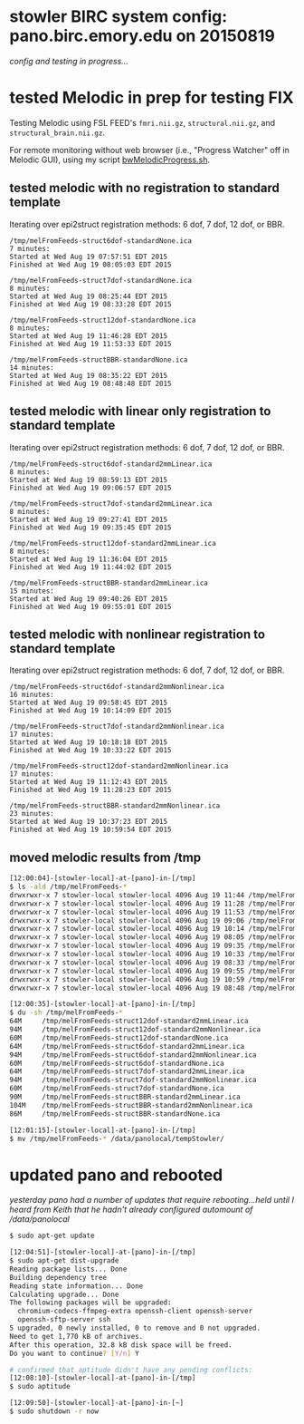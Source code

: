 # stowler BIRC system config: pano.birc.emory.edu on 20150819

_config and testing in progress..._

# tested Melodic in prep for testing FIX

Testing Melodic using FSL FEED's `fmri.nii.gz`, `structural.nii.gz`, and `structural_brain.nii.gz`.

For remote monitoring without web browser (i.e., "Progress Watcher" off in Melodic GUI), using my script [bwMelodicProgress.sh](https://github.com/stowler/brainwhere/blob/master/bwMelodicProgress.sh).

## tested melodic with no registration to standard template

Iterating over epi2struct registration methods: 6 dof, 7 dof, 12 dof, or BBR.

```
/tmp/melFromFeeds-struct6dof-standardNone.ica
7 minutes:
Started at Wed Aug 19 07:57:51 EDT 2015
Finished at Wed Aug 19 08:05:03 EDT 2015

/tmp/melFromFeeds-struct7dof-standardNone.ica
8 minutes:
Started at Wed Aug 19 08:25:44 EDT 2015
Finished at Wed Aug 19 08:33:28 EDT 2015

/tmp/melFromFeeds-struct12dof-standardNone.ica
8 minutes:
Started at Wed Aug 19 11:46:28 EDT 2015
Finished at Wed Aug 19 11:53:33 EDT 2015

/tmp/melFromFeeds-structBBR-standardNone.ica
14 minutes:
Started at Wed Aug 19 08:35:22 EDT 2015
Finished at Wed Aug 19 08:48:48 EDT 2015

```

## tested melodic with linear only registration to standard template

Iterating over epi2struct registration methods: 6 dof, 7 dof, 12 dof, or BBR.

```
/tmp/melFromFeeds-struct6dof-standard2mmLinear.ica
8 minutes:
Started at Wed Aug 19 08:59:13 EDT 2015
Finished at Wed Aug 19 09:06:57 EDT 2015

/tmp/melFromFeeds-struct7dof-standard2mmLinear.ica
8 minutes:
Started at Wed Aug 19 09:27:41 EDT 2015
Finished at Wed Aug 19 09:35:45 EDT 2015

/tmp/melFromFeeds-struct12dof-standard2mmLinear.ica
8 minutes:
Started at Wed Aug 19 11:36:04 EDT 2015
Finished at Wed Aug 19 11:44:02 EDT 2015

/tmp/melFromFeeds-structBBR-standard2mmLinear.ica
15 minutes:
Started at Wed Aug 19 09:40:26 EDT 2015
Finished at Wed Aug 19 09:55:01 EDT 2015
```

## tested melodic with nonlinear registration to standard template

Iterating over epi2struct registration methods: 6 dof, 7 dof, 12 dof, or BBR.

```
/tmp/melFromFeeds-struct6dof-standard2mmNonlinear.ica
16 minutes:
Started at Wed Aug 19 09:58:45 EDT 2015
Finished at Wed Aug 19 10:14:09 EDT 2015

/tmp/melFromFeeds-struct7dof-standard2mmNonlinear.ica
17 minutes:
Started at Wed Aug 19 10:18:18 EDT 2015
Finished at Wed Aug 19 10:33:22 EDT 2015

/tmp/melFromFeeds-struct12dof-standard2mmNonlinear.ica
17 minutes:
Started at Wed Aug 19 11:12:43 EDT 2015
Finished at Wed Aug 19 11:28:23 EDT 2015

/tmp/melFromFeeds-structBBR-standard2mmNonlinear.ica
23 minutes:
Started at Wed Aug 19 10:37:23 EDT 2015
Finished at Wed Aug 19 10:59:54 EDT 2015
```

## moved melodic results from /tmp

```bash
[12:00:04]-[stowler-local]-at-[pano]-in-[/tmp]
$ ls -ald /tmp/melFromFeeds-*
drwxrwxr-x 7 stowler-local stowler-local 4096 Aug 19 11:44 /tmp/melFromFeeds-struct12dof-standard2mmLinear.ica
drwxrwxr-x 7 stowler-local stowler-local 4096 Aug 19 11:28 /tmp/melFromFeeds-struct12dof-standard2mmNonlinear.ica
drwxrwxr-x 7 stowler-local stowler-local 4096 Aug 19 11:53 /tmp/melFromFeeds-struct12dof-standardNone.ica
drwxrwxr-x 7 stowler-local stowler-local 4096 Aug 19 09:06 /tmp/melFromFeeds-struct6dof-standard2mmLinear.ica
drwxrwxr-x 7 stowler-local stowler-local 4096 Aug 19 10:14 /tmp/melFromFeeds-struct6dof-standard2mmNonlinear.ica
drwxrwxr-x 7 stowler-local stowler-local 4096 Aug 19 08:05 /tmp/melFromFeeds-struct6dof-standardNone.ica
drwxrwxr-x 7 stowler-local stowler-local 4096 Aug 19 09:35 /tmp/melFromFeeds-struct7dof-standard2mmLinear.ica
drwxrwxr-x 7 stowler-local stowler-local 4096 Aug 19 10:33 /tmp/melFromFeeds-struct7dof-standard2mmNonlinear.ica
drwxrwxr-x 7 stowler-local stowler-local 4096 Aug 19 08:33 /tmp/melFromFeeds-struct7dof-standardNone.ica
drwxrwxr-x 7 stowler-local stowler-local 4096 Aug 19 09:55 /tmp/melFromFeeds-structBBR-standard2mmLinear.ica
drwxrwxr-x 7 stowler-local stowler-local 4096 Aug 19 10:59 /tmp/melFromFeeds-structBBR-standard2mmNonlinear.ica
drwxrwxr-x 7 stowler-local stowler-local 4096 Aug 19 08:48 /tmp/melFromFeeds-structBBR-standardNone.ica

[12:00:35]-[stowler-local]-at-[pano]-in-[/tmp]
$ du -sh /tmp/melFromFeeds-*
64M     /tmp/melFromFeeds-struct12dof-standard2mmLinear.ica
94M     /tmp/melFromFeeds-struct12dof-standard2mmNonlinear.ica
60M     /tmp/melFromFeeds-struct12dof-standardNone.ica
64M     /tmp/melFromFeeds-struct6dof-standard2mmLinear.ica
94M     /tmp/melFromFeeds-struct6dof-standard2mmNonlinear.ica
60M     /tmp/melFromFeeds-struct6dof-standardNone.ica
64M     /tmp/melFromFeeds-struct7dof-standard2mmLinear.ica
94M     /tmp/melFromFeeds-struct7dof-standard2mmNonlinear.ica
60M     /tmp/melFromFeeds-struct7dof-standardNone.ica
90M     /tmp/melFromFeeds-structBBR-standard2mmLinear.ica
104M    /tmp/melFromFeeds-structBBR-standard2mmNonlinear.ica
86M     /tmp/melFromFeeds-structBBR-standardNone.ica

[12:01:15]-[stowler-local]-at-[pano]-in-[/tmp]
$ mv /tmp/melFromFeeds-* /data/panolocal/tempStowler/
```

# updated pano and rebooted

_yesterday pano had a number of updates that require rebooting...held until I heard from Keith that he hadn't already configured automount of /data/panolocal_

```bash
$ sudo apt-get update

[12:04:51]-[stowler-local]-at-[pano]-in-[/tmp]
$ sudo apt-get dist-upgrade
Reading package lists... Done
Building dependency tree
Reading state information... Done
Calculating upgrade... Done
The following packages will be upgraded:
  chromium-codecs-ffmpeg-extra openssh-client openssh-server
  openssh-sftp-server ssh
5 upgraded, 0 newly installed, 0 to remove and 0 not upgraded.
Need to get 1,770 kB of archives.
After this operation, 32.8 kB disk space will be freed.
Do you want to continue? [Y/n] Y

# confirmed that aptitude didn't have any pending conflicts:
[12:08:10]-[stowler-local]-at-[pano]-in-[/tmp]
$ sudo aptitude

[12:09:50]-[stowler-local]-at-[pano]-in-[~]
$ sudo shutdown -r now
```

